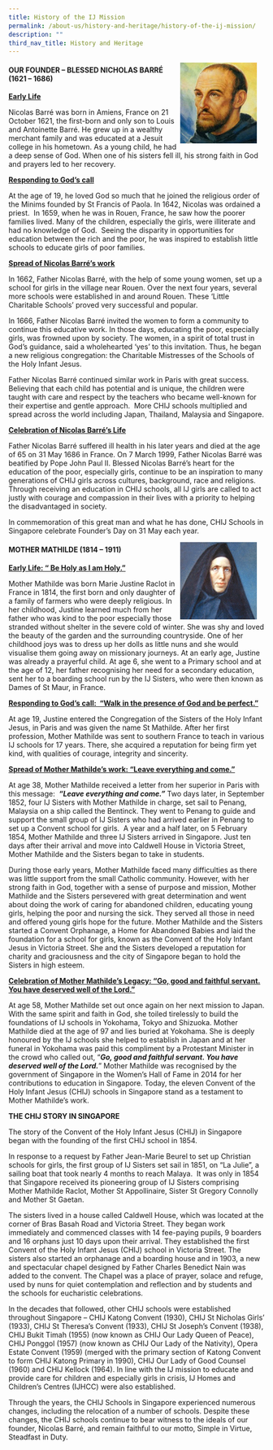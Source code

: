 ```yaml
---
title: History of the IJ Mission
permalink: /about-us/history-and-heritage/history-of-the-ij-mission/
description: ""
third_nav_title: History and Heritage
---
```

<img src="/images/Father%20Nicholas.jpeg" style= "width: 30%; margin-right:15px;" align = "right"> 

#### OUR FOUNDER – BLESSED NICHOLAS BARRÉ (1621 – 1686)

**<u>Early Life</u>** <br>

Nicolas Barré was born in Amiens, France on 21 October 1621, the first-born and only son to Louis and Antoinette Barré. He grew up in a wealthy merchant family and was educated at a Jesuit college in his hometown. As a young child, he had a deep sense of God. When one of his sisters fell ill, his strong faith in God and prayers led to her recovery.

**<u>Responding to God’s call</u>**<br>

At the age of 19, he loved God so much that he joined the religious order of the Minims founded by St Francis of Paola. In 1642, Nicolas was ordained a priest.  In 1659, when he was in Rouen, France, he saw how the poorer families lived. Many of the children, especially the girls, were illiterate and had no knowledge of God.  Seeing the disparity in opportunities for education between the rich and the poor, he was inspired to establish little schools to educate girls of poor families.

**<u>Spread of Nicolas Barré’s work</u>**<br>

In 1662, Father Nicolas Barré, with the help of some young women, set up a school for girls in the village near Rouen. Over the next four years, several more schools were established in and around Rouen. These ‘Little Charitable Schools’ proved very successful and popular.

In 1666, Father Nicolas Barré invited the women to form a community to continue this educative work. In those days, educating the poor, especially girls, was frowned upon by society. The women, in a spirit of total trust in God’s guidance, said a wholehearted ‘yes’ to this invitation. Thus, he began a new religious congregation: the Charitable Mistresses of the Schools of the Holy Infant Jesus.

Father Nicolas Barré continued similar work in Paris with great success. Believing that each child has potential and is unique, the children were taught with care and respect by the teachers who became well-known for their expertise and gentle approach.  More CHIJ schools multiplied and spread across the world including Japan, Thailand, Malaysia and Singapore.

**<u>Celebration of Nicolas Barré’s Life</u>**<br>

Father Nicolas Barré suffered ill health in his later years and died at the age of 65 on 31 May 1686 in France. On 7 March 1999, Father Nicolas Barré was beatified by Pope John Paul II. Blessed Nicolas Barré’s heart for the education of the poor, especially girls, continue to be an inspiration to many generations of CHIJ girls across cultures, background, race and religions.  Through receiving an education in CHIJ schools, all IJ girls are called to act justly with courage and compassion in their lives with a priority to helping the disadvantaged in society.

In commemoration of this great man and what he has done, CHIJ Schools in Singapore celebrate Founder’s Day on 31 May each year.


<img src="/images/Moher%20Mathilde.jpeg" style= "width: 30%; margin-right:15px;" align = "right"> 

#### MOTHER MATHILDE (1814 – 1911)

**<u>Early Life: “ Be Holy as I am Holy.”</u>**

Mother Mathilde was born Marie Justine Raclot in France in 1814, the first born and only daughter of a family of farmers who were deeply religious. In her childhood, Justine learned much from her father who was kind to the poor especially those stranded without shelter in the severe cold of winter. She was shy and loved the beauty of the garden and the surrounding countryside. One of her childhood joys was to dress up her dolls as little nuns and she would visualise them going away on missionary journeys. At an early age, Justine was already a prayerful child. At age 6, she went to a Primary school and at the age of 12, her father recognising her need for a secondary education, sent her to a boarding school run by the IJ Sisters, who were then known as Dames of St Maur, in France.

**<u>Responding to God’s call:  “Walk in the presence of God and be perfect.” </u>**  

At age 19, Justine entered the Congregation of the Sisters of the Holy Infant Jesus, in Paris and was given the name St Mathilde. After her first profession, Mother Mathilde was sent to southern France to teach in various IJ schools for 17 years. There, she acquired a reputation for being firm yet kind, with qualities of courage, integrity and sincerity.

**<u>Spread of Mother Mathilde’s work: “Leave everything and come.”</u>**

At age 38, Mother Mathilde received a letter from her superior in Paris with this message:  **_“Leave everything and come.”_** Two days later, in September 1852, four IJ Sisters with Mother Mathilde in charge, set sail to Penang, Malaysia on a ship called the Bentinck. They went to Penang to guide and support the small group of IJ Sisters who had arrived earlier in Penang to set up a Convent school for girls.  A year and a half later, on 5 February 1854, Mother Mathilde and three IJ Sisters arrived in Singapore. Just ten days after their arrival and move into Caldwell House in Victoria Street, Mother Mathilde and the Sisters began to take in students.  

During those early years, Mother Mathilde faced many difficulties as there was little support from the small Catholic community. However, with her strong faith in God, together with a sense of purpose and mission, Mother Mathilde and the Sisters persevered with great determination and went about doing the work of caring for abandoned children, educating young girls, helping the poor and nursing the sick. They served all those in need and offered young girls hope for the future. Mother Mathilde and the Sisters started a Convent Orphanage, a Home for Abandoned Babies and laid the foundation for a school for girls, known as the Convent of the Holy Infant Jesus in Victoria Street. She and the Sisters developed a reputation for charity and graciousness and the city of Singapore began to hold the Sisters in high esteem.

**<u>Celebration of Mother Mathilde’s Legacy: “Go, good and faithful servant. You have deserved well of the Lord.”</u>**

At age 58, Mother Mathilde set out once again on her next mission to Japan. With the same spirit and faith in God, she toiled tirelessly to build the foundations of IJ schools in Yokohama, Tokyo and Shizuoka. Mother Mathilde died at the age of 97 and lies buried at Yokohama. She is deeply honoured by the IJ schools she helped to establish in Japan and at her funeral in Yokohama was paid this compliment by a Protestant Minister in the crowd who called out, “**_Go, good and faithful servant. You have deserved well of the Lord._**” Mother Mathilde was recognised by the government of Singapore in the Women’s Hall of Fame in 2014 for her contributions to education in Singapore. Today, the eleven Convent of the Holy Infant Jesus (CHIJ) schools in Singapore stand as a testament to Mother Mathilde’s work.


**THE CHIJ STORY IN SINGAPORE**

The story of the Convent of the Holy Infant Jesus (CHIJ) in Singapore began with the founding of the first CHIJ school in 1854.

In response to a request by Father Jean-Marie Beurel to set up Christian schools for girls, the first group of IJ Sisters set sail in 1851, on “La Julie”, a sailing boat that took nearly 4 months to reach Malaya.  It was only in 1854 that Singapore received its pioneering group of IJ Sisters comprising Mother Mathilde Raclot, Mother St Appollinaire, Sister St Gregory Connolly and Mother St Gaetan.

The sisters lived in a house called Caldwell House, which was located at the corner of Bras Basah Road and Victoria Street. They began work immediately and commenced classes with 14 fee-paying pupils, 9 boarders and 16 orphans just 10 days upon their arrival. They established the first Convent of the Holy Infant Jesus (CHIJ) school in Victoria Street. The sisters also started an orphanage and a boarding house and in 1903, a new and spectacular chapel designed by Father Charles Benedict Nain was added to the convent. The Chapel was a place of prayer, solace and refuge, used by nuns for quiet contemplation and reflection and by students and the schools for eucharistic celebrations.

In the decades that followed, other CHIJ schools were established throughout Singapore – CHIJ Katong Convent (1930), CHIJ St Nicholas Girls’ (1933), CHIJ St Theresa’s Convent (1933), CHIJ St Joseph’s Convent (1938), CHIJ Bukit Timah (1955) (now known as CHIJ Our Lady Queen of Peace), CHIJ Ponggol (1957) (now known as CHIJ Our Lady of the Nativity), Opera Estate Convent (1959) (merged with the primary section of Katong Convent to form CHIJ Katong Primary in 1990), CHIJ Our Lady of Good Counsel (1960) and CHIJ Kellock (1964). In line with the IJ mission to educate and provide care for children and especially girls in crisis, IJ Homes and Children’s Centres (IJHCC) were also established.

Through the years, the CHIJ Schools in Singapore experienced numerous changes, including the relocation of a number of schools. Despite these changes, the CHIJ schools continue to bear witness to the ideals of our founder, Nicolas Barré, and remain faithful to our motto, Simple in Virtue, Steadfast in Duty.